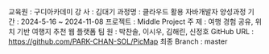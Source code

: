 교육원 : 구디아카데미
강 사 : 김대기
과정명 : 클라우드 활용 자바개발자 양성과정
기 간 : 2024-5-16 ~ 2024-11-08
프로젝트 : Middle Project
주 제 : 여행 경험 공유, 위치 기반 여행지 추천 웹 플랫폼
팀 원 : 박찬솔, 이시우, 김해린, 신정호
GitHub URL : https://github.com/PARK-CHAN-SOL/PicMap
최종 Branch : master
